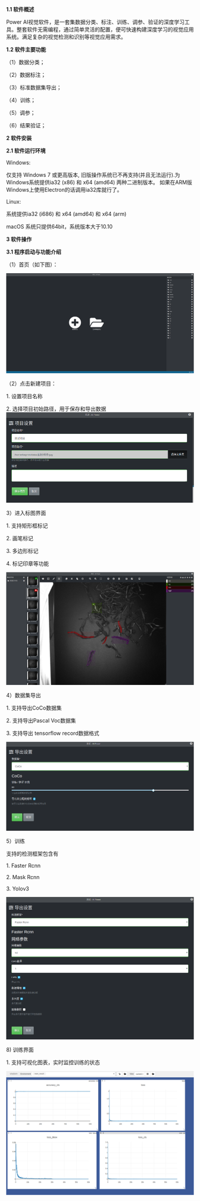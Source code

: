 **1.1 软件概述**

Power AI视觉软件，是一套集数据分类、标注、训练、调参、验证的深度学习工具。整套软件无需编程，通过简单灵活的配置，便可快速构建深度学习的视觉应用系统。满足复杂的视觉检测和识别等视觉应用需求。

**1.2 软件主要功能**

（1）数据分类；

（2）数据标注；

（3）标准数据集导出；

（4）训练；

（5）调参；

（6）结果验证；

**2 软件安装**

**2.****1**** 软件运行环境**

Windows:

仅支持 Windows 7 或更高版本, 旧版操作系统已不再支持(并且无法运行).为Windows系统提供ia32 (x86) 和 x64 (amd64) 两种二进制版本。 如果在ARM版Windows上使用Electron的话调用ia32库就行了。

Linux:

系统提供ia32 (i686) 和 x64 (amd64) 和 x64 (arm)

macOS 系统只提供64bit，系统版本大于10.10

**3 软件操作**

**3.1 程序启动与功能介绍**

（1）首页（如下图）：

![image.png](docs/images/图片1.png)

（2）点击新建项目：

1. 设置项目名称

2. 选择项目初始路径，用于保存和导出数据
![image.png](docs/images/图片2.png)


3）进入标图界面

1. 支持矩形框标记

2. 画笔标记

3. 多边形标记

4. 标记印章等功能

![image.png](docs/images/图片3.png)


4）数据集导出

1. 支持导出CoCo数据集

2. 支持导出Pascal Voc数据集

3. 支持导出 tensorflow record数据格式

![image.png](docs/images/图片4.png)


5）训练

支持的检测框架包含有

1. Faster Rcnn

2. Mask Rcnn

3. Yolov3

![image.png](docs/images/图片5.png)
 
8) 训练界面

1. 支持可视化图表，实时监控训练的状态

![image.png](docs/images/图片6.png)

